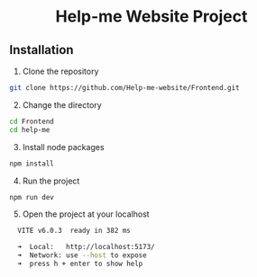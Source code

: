 <h1 align="center">Help-me Website Project</h1>

## Installation

1. Clone the repository

```bash
git clone https://github.com/Help-me-website/Frontend.git
```

2. Change the directory

```bash
cd Frontend
cd help-me
```

3. Install node packages

```bash
npm install
```

4. Run the project

```bash
npm run dev
```

5. Open the project at your localhost

```bash
  VITE v6.0.3  ready in 382 ms

  ➜  Local:   http://localhost:5173/
  ➜  Network: use --host to expose
  ➜  press h + enter to show help
```

